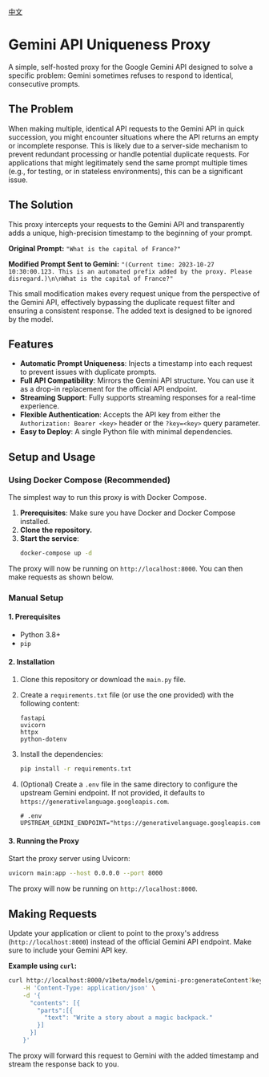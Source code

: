 [中文](./README.zh.md)

# Gemini API Uniqueness Proxy

A simple, self-hosted proxy for the Google Gemini API designed to solve a specific problem: Gemini sometimes refuses to respond to identical, consecutive prompts.

## The Problem

When making multiple, identical API requests to the Gemini API in quick succession, you might encounter situations where the API returns an empty or incomplete response. This is likely due to a server-side mechanism to prevent redundant processing or handle potential duplicate requests. For applications that might legitimately send the same prompt multiple times (e.g., for testing, or in stateless environments), this can be a significant issue.

## The Solution

This proxy intercepts your requests to the Gemini API and transparently adds a unique, high-precision timestamp to the beginning of your prompt.

**Original Prompt:**
`"What is the capital of France?"`

**Modified Prompt Sent to Gemini:**
`"(Current time: 2023-10-27 10:30:00.123. This is an automated prefix added by the proxy. Please disregard.)\n\nWhat is the capital of France?"`

This small modification makes every request unique from the perspective of the Gemini API, effectively bypassing the duplicate request filter and ensuring a consistent response. The added text is designed to be ignored by the model.

## Features

- **Automatic Prompt Uniqueness**: Injects a timestamp into each request to prevent issues with duplicate prompts.
- **Full API Compatibility**: Mirrors the Gemini API structure. You can use it as a drop-in replacement for the official API endpoint.
- **Streaming Support**: Fully supports streaming responses for a real-time experience.
- **Flexible Authentication**: Accepts the API key from either the `Authorization: Bearer <key>` header or the `?key=<key>` query parameter.
- **Easy to Deploy**: A single Python file with minimal dependencies.

## Setup and Usage

### Using Docker Compose (Recommended)

The simplest way to run this proxy is with Docker Compose.

1.  **Prerequisites**: Make sure you have Docker and Docker Compose installed.
2.  **Clone the repository.**
3.  **Start the service**:
    ```bash
    docker-compose up -d
    ```
The proxy will now be running on `http://localhost:8000`. You can then make requests as shown below.

### Manual Setup

#### 1. Prerequisites

- Python 3.8+
- `pip`

#### 2. Installation

1.  Clone this repository or download the `main.py` file.

2.  Create a `requirements.txt` file (or use the one provided) with the following content:
    ```
    fastapi
    uvicorn
    httpx
    python-dotenv
    ```

3.  Install the dependencies:
    ```bash
    pip install -r requirements.txt
    ```

4.  (Optional) Create a `.env` file in the same directory to configure the upstream Gemini endpoint. If not provided, it defaults to `https://generativelanguage.googleapis.com`.
    ```
    # .env
    UPSTREAM_GEMINI_ENDPOINT="https://generativelanguage.googleapis.com"
    ```

#### 3. Running the Proxy

Start the proxy server using Uvicorn:

```bash
uvicorn main:app --host 0.0.0.0 --port 8000
```

The proxy will now be running on `http://localhost:8000`.

## Making Requests

Update your application or client to point to the proxy's address (`http://localhost:8000`) instead of the official Gemini API endpoint. Make sure to include your Gemini API key.

**Example using `curl`:**

```bash
curl http://localhost:8000/v1beta/models/gemini-pro:generateContent?key=YOUR_API_KEY \
    -H 'Content-Type: application/json' \
    -d '{
      "contents": [{
        "parts":[{
          "text": "Write a story about a magic backpack."
        }]
      }]
    }'
```

The proxy will forward this request to Gemini with the added timestamp and stream the response back to you.